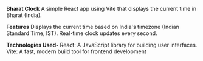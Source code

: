 **Bharat Clock**
A simple React app using Vite that displays the current time in Bharat (India).


**Features**
Displays the current time based on India's timezone (Indian Standard Time, IST).
Real-time clock updates every second.


**Technologies Used-**
React: A JavaScript library for building user interfaces.
Vite: A fast, modern build tool for frontend development
